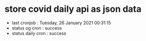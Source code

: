 # store covid daily api as json data

- last cronjob : Tuesday, 26 January 2021 00:31:15
- status og cron : success
- status daily cron : success
      
      